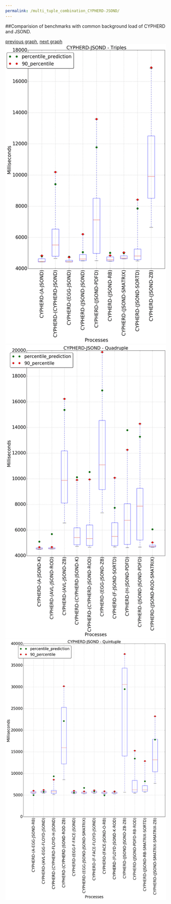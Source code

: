 ```yaml
---
permalink: /multi_tuple_combination_CYPHERD-JSOND/
---
```


##Comparision of benchmarks with common background load of CYPHERD and JSOND.

[previous graph](../multi_tuple_combination_CYPHERD-H/), [next graph](../multi_tuple_combination_CYPHERD-K/)
![graph figure](./images/triple/CYPHERD/CYPHERD-JSOND_box.png)![graph figure](./images/quadruple/CYPHERD/CYPHERD-JSOND_box.png)![graph figure](./images/quintuple/CYPHERD/CYPHERD-JSOND_box.png)